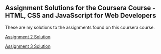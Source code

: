
## Assignment Solutions for the Coursera Course - HTML, CSS and JavaSscript for Web Developers

These are my solutions to the assignments found on this coursera course.

[Assignment 2 Solution](https://jpjoe99.github.io/assignment-2-solution/)

[Assignment 3 Solution](https://jpjoe99.github.io/assignment-3-solution/)
